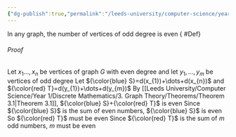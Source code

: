 ```yaml
---
{"dg-publish":true,"permalink":"/leeds-university/computer-science/year-1/discrete-mathematics/3-graph-theory/theorems/corollary-3-1/","tags":["Theorem"]}
---
```


In any graph, the number of vertices of odd degree is even
{ #Def}


###### *Proof*
Let $x_{1}\dots,x_{n}$ be vertices of graph $G$ with even degree and let $y_{1},\dots,y_{m}$ be vertices of odd degree
Let ${\color{blue} S}=d(x_{1})+\dots+d(x_{n})$
and ${\color{red} T}=d(y_{1})+\dots+d(y_{m})$
By [[Leeds University/Computer Science/Year 1/Discrete Mathematics/3. Graph Theory/Theorems/Theorem 3.1\|Theorem 3.1]], ${\color{blue} S}+{\color{red} T}$ is even
Since ${\color{blue} S}$ is the sum of even numbers, ${\color{blue} S}$ is even
So ${\color{red} T}$ must be even
Since ${\color{red} T}$ is the sum of $m$ odd numbers, $m$ must be even
